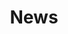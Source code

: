 ---
title: News
cms_exclude: true

# View all news items
view: list

# Optional header image
banner:
  caption: ""
  image: ""
---